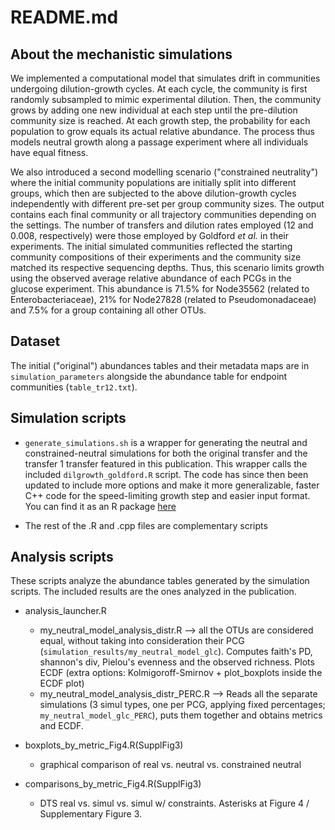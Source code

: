 # README.md

## About the mechanistic simulations
We implemented a computational model that simulates drift in communities undergoing dilution-growth cycles. At each cycle, the community is first randomly subsampled to mimic experimental dilution. Then, 
the community grows by adding one new individual at each step until the pre-dilution community size is reached. At each growth step, the probability for each population to grow equals its actual relative 
abundance. The process thus models neutral growth along a passage experiment where all individuals have equal fitness.

We also introduced a second modelling scenario ("constrained neutrality") where the initial community populations are initially split into different groups, which then are subjected to the above dilution-growth cycles independently with different pre-set per group community sizes. The output contains each final community or all trajectory communities depending on the settings. The number of transfers and dilution rates employed (12 and 0.008, respectively) were those employed by Goldford _et al._ in their experiments. The initial simulated communities reflected the starting community compositions of their experiments and the community size matched its respective sequencing depths. Thus, this scenario limits growth using the observed average relative abundance of each PCGs in the glucose experiment. This abundance is 71.5% for Node35562 (related to Enterobacteriaceae), 21% for Node27828 (related to Pseudomonadaceae) and 7.5% for a group containing all other OTUs.


## Dataset
The initial ("original") abundances tables and their metadata maps are in `simulation_parameters` alongside the abundance table for endpoint communities (`table_tr12.txt`).

## Simulation scripts

   - `generate_simulations.sh` is a wrapper for generating the neutral and constrained-neutral simulations for both the original transfer and the transfer 1 transfer featured in this publication. This wrapper calls the included `dilgrowth_goldford.R` script. The code has since then been updated to include more options and make it more generalizable, faster C++ code for the speed-limiting growth step and easier input format. You can find it as an R package [here](https://github.com/silvtal/dilgrowth)

   - The rest of the .R and .cpp files are complementary scripts

## Analysis scripts

These scripts analyze the abundance tables generated by the simulation scripts. The included results are the ones analyzed in the publication.

- analysis_launcher.R
   - my_neutral_model_analysis_distr.R --> all the OTUs are considered equal, without taking into consideration their PCG (`simulation_results/my_neutral_model_glc`). Computes faith's PD, shannon's div, Pielou's evenness and the observed richness. Plots ECDF (extra options: Kolmigoroff-Smirnov + plot_boxplots inside the ECDF plot)
   - my_neutral_model_analysis_distr_PERC.R --> Reads all the separate simulations (3 simul types, one per PCG, applying fixed percentages; `my_neutral_model_glc_PERC`), puts them together and obtains metrics and ECDF.

- boxplots_by_metric_Fig4.R(SupplFig3)
   - graphical comparison of real vs. neutral vs. constrained neutral

- comparisons_by_metric_Fig4.R(SupplFig3)
   - DTS real vs. simul vs. simul w/ constraints. Asterisks at Figure 4 / Supplementary Figure 3.
